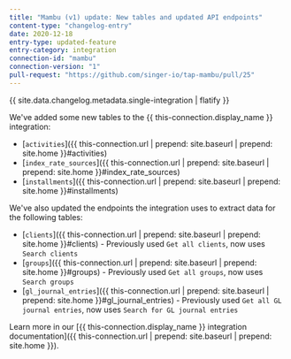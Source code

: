 ```yaml
---
title: "Mambu (v1) update: New tables and updated API endpoints"
content-type: "changelog-entry"
date: 2020-12-18
entry-type: updated-feature
entry-category: integration
connection-id: "mambu"
connection-version: "1"
pull-request: "https://github.com/singer-io/tap-mambu/pull/25"
---
```

{{ site.data.changelog.metadata.single-integration | flatify }}

We've added some new tables to the {{ this-connection.display_name }} integration:

- [`activities`]({{ this-connection.url | prepend: site.baseurl | prepend: site.home }}#activities)
- [`index_rate_sources`]({{ this-connection.url | prepend: site.baseurl | prepend: site.home }}#index_rate_sources)
- [`installments`]({{ this-connection.url | prepend: site.baseurl | prepend: site.home }}#installments)

We've also updated the endpoints the integration uses to extract data for the following tables:

- [`clients`]({{ this-connection.url | prepend: site.baseurl | prepend: site.home }}#clients) - Previously used `Get all clients`, now uses `Search clients`
- [`groups`]({{ this-connection.url | prepend: site.baseurl | prepend: site.home }}#groups) - Previously used `Get all groups`, now uses `Search groups`
- [`gl_journal_entries`]({{ this-connection.url | prepend: site.baseurl | prepend: site.home }}#gl_journal_entries) - Previously used `Get all GL journal entries`, now uses `Search for GL journal entries`

Learn more in our [{{ this-connection.display_name }} integration documentation]({{ this-connection.url | prepend: site.baseurl | prepend: site.home }}). 